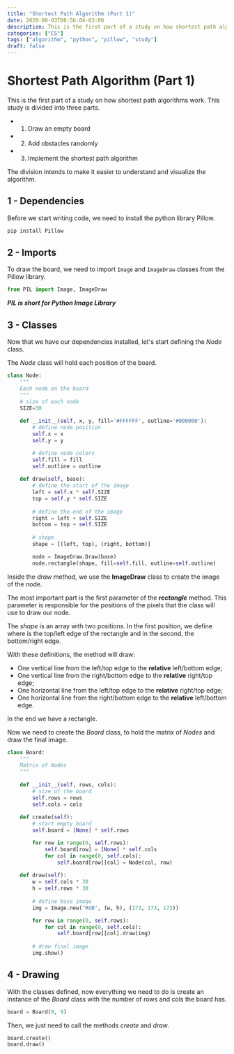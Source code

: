```yaml
---
title: "Shortest Path Algorithm (Part 1)"
date: 2020-08-03T08:56:04-03:00
description: This is the first part of a study on how shortest path algorithms work.
categories: ["CS"]
tags: ["algorithm", "python", "pillow", "study"]
draft: false
---
```


# Shortest Path Algorithm (Part 1)

This is the first part of a study on how shortest path algorithms work.
This study is divided into three parts.

* 1) Draw an empty board
* 2) Add obstacles randomly
* 3) Implement the shortest path algorithm

The division intends to make it easier to understand and visualize the algorithm.

## 1 - Dependencies

Before we start writing code, we need to install the python library Pillow.

```bash
pip install Pillow
```

## 2 - Imports

To draw the board, we need to import `Image` and `ImageDraw` classes from the Pillow library.


```python
from PIL import Image, ImageDraw
```

***PIL is short for Python Image Library***

## 3 - Classes

Now that we have our dependencies installed, let's start defining the *Node* class.

The *Node* class will hold each position of the board.


```python
class Node:
    """
    Each node on the board
    """
    # size of each node
    SIZE=30
    
    def __init__(self, x, y, fill='#FFFFFF', outline='#000000'):
        # define node position
        self.x = x
        self.y = y

        # define node colors
        self.fill = fill
        self.outline = outline
        
    def draw(self, base):
        # define the start of the image
        left = self.x * self.SIZE
        top = self.y * self.SIZE
        
        # define the end of the image
        right = left + self.SIZE
        bottom = top + self.SIZE
        
        # shape
        shape = [(left, top), (right, bottom)]

        node = ImageDraw.Draw(base)   
        node.rectangle(shape, fill=self.fill, outline=self.outline) 
```

Inside the *draw* method, we use the **ImageDraw** class to create the image of the node.

The most important part is the first parameter of the ***rectangle*** method. This parameter is responsible for the positions of the pixels that the class will use to draw our node.

The *shape* is an array with two positions. In the first position, we define where is the top/left edge of the rectangle and in the second, the bottom/right edge.

With these definitions, the method will draw:

* One vertical line from the left/top edge to the **relative** left/bottom edge;
* One vertical line from the right/bottom edge to the **relative** right/top edge;
* One horizontal line from the left/top edge to the **relative** right/top edge;
* One horizontal line from the right/bottom edge to the **relative** left/bottom edge.

In the end we have a rectangle.

Now we need to create the *Board* class, to hold the matrix of *Nodes* and draw the final image.


```python
class Board:
    """
    Matrix of Nodes
    """
    
    def __init__(self, rows, cols):
        # size of the board
        self.rows = rows
        self.cols = cols
        
    def create(self):
        # start empty board
        self.board = [None] * self.rows

        for row in range(0, self.rows):
            self.board[row] = [None] * self.cols
            for col in range(0, self.cols):
                self.board[row][col] = Node(col, row)
                
    def draw(self):
        w = self.cols * 30
        h = self.rows * 30
        
        # define base image
        img = Image.new("RGB", (w, h), (173, 173, 173))

        for row in range(0, self.rows):
            for col in range(0, self.cols):
                self.board[row][col].draw(img)
        
        # draw final image
        img.show()
```

## 4 - Drawing

With the classes defined, now everything we need to do is create an instance of the *Board* class with the number of rows and cols the board has.


```python
board = Board(9, 9)
```

Then, we just need to call the methods *create* and *draw*.


```python
board.create()
board.draw()
```
